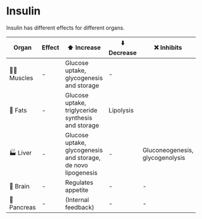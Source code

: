 # Insulin

Insulin has different effects for different organs.

| Organ | Effect| ⬆️ Increase | ⬇️ Decrease | ❌ Inhibits |
|-------|-|----------|----------|----------|
| 💪🏼 Muscles |-| Glucose uptake, glycogenesis and storage | - |
| 🍗 Fats | -|Glucose uptake, triglyceride synthesis and storage | Lipolysis |
| 🏭 Liver | -| Glucose uptake, glycogenesis and storage, de novo lipogenesis | - | Gluconeogenesis, glycogenolysis |
| 🧠 Brain | -| Regulates appetite | - | - |
| 🍠 Pancreas | -| (Internal feedback) | - | - |
